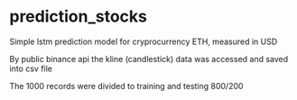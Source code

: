 # prediction_stocks

Simple lstm prediction model for cryprocurrency ETH, measured in USD

By public binance api the kline (candlestick) data was accessed and saved into csv file

The 1000 records were divided to training and testing 800/200
